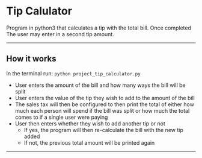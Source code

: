 <!-- Make the README file look nice using markdown formatting. -->
<!-- Be sure to give it a title, and provide a brief summary of what your code does, and how to run it. -->

# Tip Calulator

Program in python3 that calculates a tip with the total bill. 
Once completed The user may enter in a second tip amount.

______________________________________

## How it works

In the terminal run: ``python project_tip_calculator.py``
- User enters the amount of the bill and how many ways the bill will be split
- User enters the value of the tip they wish to add to the amount of the bill
- The sales tax will then be configured to then print the total of either how much each person will spend if the bill was split or how much the total comes to if a single user were paying
- User then enters whether they wish to add another tip or not
    - If yes, the program will then re-calculate the bill with the new tip added
    - If not, the previous total amount will be printed again
______________________________________


